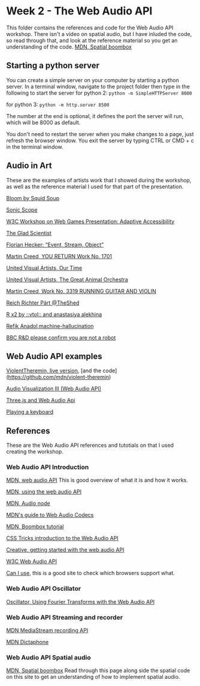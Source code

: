 # Week 2 - The Web Audio API
This folder contains the references and code for the Web Audio API workshop. There isn't a video on spatial audio, but I have inluded the code, so read through that, and look at the reference material so you get an understanding of the code. [MDN, Spatial boombox](https://developer.mozilla.org/en-US/docs/Web/API/Web_Audio_API/Web_audio_spatialization_basics)

## Starting a python server
You can create a simple server on your computer by starting a python server. In a terminal window, navigate to the project folder then type in the following to start the server
for python 2: 
`python -m SimpleHTTPServer 8000`

for python 3: `python -m http.server 8500`

The number at the end is optional, it defines the port the server will run, which will be 8000 as default.

You don't need to restart the server when you make changes to a page, just refresh the browser window. You exit the server by typing CTRL or CMD + c in the terminal window.

## Audio in Art
These are the examples of artists work that I showed during the workshop, as well as the reference material I used for that part of the presentation.

[Bloom by Squid Soup](https://www.squidsoup.org/)

[Sonic Scope](https://www.sonicscope.org/)

[W3C Workshop on Web Games Presentation: Adaptive Accessibility](http://matatk.agrip.org.uk/talks/2019/web-games/#slide-1)

[The Glad Scientist](http://thegladscientist.info/)

[Florian Hecker: “Event, Stream, Object”](https://vimeo.com/18626611)

[Martin Creed, YOU RETURN Work No. 1701](https://vimeo.com/81827961)

[United Visual Artists, Our Time](https://vimeo.com/172096038)

[United Visual Artists, The Great Animal Orchestra](https://vimeo.com/364836175)

[Martin Creed, Work No. 3319 RUNNING GUITAR AND VIOLIN ](http://www.martincreed.com/site/works/work-no.-3319)

[Reich Richter Pärt @TheShed](https://www.youtube.com/watch?v=YjUnHH6544E)

[R x2 by ::vtol:: and anastasiya alekhina](https://vimeo.com/122409445)

[Refik Anadol,machine-hallucination](https://refikanadol.com/works/machine-hallucination/)

[BBC R&D please confirm you are not a robot](https://www.bbc.co.uk/rd/blog/2019-11-audio-augmented-reality-bose-frames-ar)

## Web Audio API examples
[ViolentTheremin, live version](https://mdn.github.io/violent-theremin/), [and the code] (https://github.com/mdn/violent-theremin)

[Audio Visualization III (Web Audio API)](https://codepen.io/noeldelgado/pen/EaNjBy )

[Three.js and Web Audio Api](https://codepen.io/EllenProbst/pen/RQQmJK)

[Playing a keyboard](https://codepen.io/zessx/full/bNNaRb)

## References
These are the Web Audio API references and tutotials on that I used creating the workshop.

### Web Audio API Introduction

[MDN, web audio API](https://developer.mozilla.org/en-US/docs/Web/API/Web_Audio_API) This is good overview of what it is and how it works.

[MDN, using the web audio API](https://developer.mozilla.org/en-US/docs/Web/API/Web_Audio_API/Using_Web_Audio_API)

[MDN, Audio node](https://developer.mozilla.org/en-US/docs/Web/API/AudioNode)

[MDN's guide to Web Audio Codecs](https://developer.mozilla.org/en-US/docs/Web/Media/Formats/Audio_codecs)

[MDN, Boombox tutorial](https://developer.mozilla.org/en-US/docs/Web/API/Web_Audio_API/Using_Web_Audio_API)

[CSS Tricks introduction to the Web Audio API](https://css-tricks.com/introduction-web-audio-api/)

[Creative, getting started with the web audio API](https://www.creativebloq.com/advice/get-started-with-the-web-audio-api)

[W3C Web Audio API](https://webaudio.github.io/web-audio-api/)

[Can I use](https://caniuse.com/), this is a good site to check which browsers support what.

### Web Audio API Oscillator

[Oscillator, Using Fourier Transforms with the Web Audio API](https://www.sitepoint.com/using-fourier-transforms-web-audio-api/)

### Web Audio API Streaming and recorder

[MDN MediaStream recording API](https://developer.mozilla.org/en-US/docs/Web/API/MediaStream_Recording_API/Using_the_MediaStream_Recording_API )

[MDN Dictaphone](https://github.com/mdn/web-dictaphone )


### Web Audio API Spatial audio
[MDN, Spatial boombox](https://developer.mozilla.org/en-US/docs/Web/API/Web_Audio_API/Web_audio_spatialization_basics) Read through this page along side the spatial code on this site to get an understanding of how to implement spatial audio.


